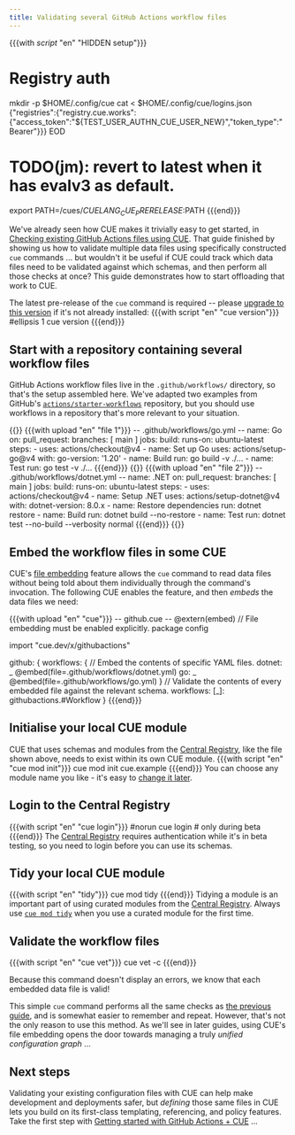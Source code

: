```yaml
---
title: Validating several GitHub Actions workflow files
---
```


{{{with _script_ "en" "HIDDEN setup"}}}
# Registry auth
mkdir -p $HOME/.config/cue
cat <<EOD > $HOME/.config/cue/logins.json
{"registries":{"registry.cue.works":{"access_token":"${TEST_USER_AUTHN_CUE_USER_NEW}","token_type":"Bearer"}}}
EOD

# TODO(jm): revert to latest when it has evalv3 as default.
export PATH=/cues/$CUELANG_CUE_PRERELEASE:$PATH
{{{end}}}

We've already seen how CUE makes it trivially easy to get started, in
[Checking existing GitHub Actions files using CUE]({{<relref"checking-existing-github-actions-files">}}).
That guide finished by showing us how to validate multiple data files using
specifically constructed `cue` commands ... but wouldn't it be useful if CUE
could track which data files need to be validated against which schemas,
and then perform all those checks at once? This guide demonstrates how
to start offloading that work to CUE.

The latest pre-release of the `cue` command is required -- please
[upgrade to this version](/docs/installing-cue/) if it's not already installed:
{{{with script "en" "cue version"}}}
#ellipsis 1
cue version
{{{end}}}

## Start with a repository containing several workflow files

GitHub Actions workflow files live in the `.github/workflows/` directory, so
that's the setup assembled here. We've adapted two examples from GitHub's
[`actions/starter-workflows`](https://github.com/actions/starter-workflows/tree/main/ci)
repository, but you should use workflows in a repository that's more relevant
to your situation.

{{<columns>}}
{{{with upload "en" "file 1"}}}
-- .github/workflows/go.yml --
name: Go
on:
  pull_request:
    branches: [ main ]
jobs:
  build:
    runs-on: ubuntu-latest
    steps:
    - uses: actions/checkout@v4
    - name: Set up Go
      uses: actions/setup-go@v4
      with:
        go-version: '1.20'
    - name: Build
      run: go build -v ./...
    - name: Test
      run: go test -v ./...
{{{end}}}
{{<columns-separator>}}
{{{with upload "en" "file 2"}}}
-- .github/workflows/dotnet.yml --
name: .NET
on:
  pull_request:
    branches: [ main ]
jobs:
  build:
    runs-on: ubuntu-latest
    steps:
    - uses: actions/checkout@v4
    - name: Setup .NET
      uses: actions/setup-dotnet@v4
      with:
        dotnet-version: 8.0.x
    - name: Restore dependencies
      run: dotnet restore
    - name: Build
      run: dotnet build --no-restore
    - name: Test
      run: dotnet test --no-build --verbosity normal
{{{end}}}
{{</columns>}}

## Embed the workflow files in some CUE

CUE's [file embedding](https://cuelang.org/docs/howto/embed-files-in-cue-evaluation/)
feature allows the `cue` command to read data files without being told about
them individually through the command's invocation. The following CUE enables
the feature, and then *embeds* the data files we need:

{{{with upload "en" "cue"}}}
-- github.cue --
@extern(embed) // File embedding must be enabled explicitly.
package config

import "cue.dev/x/githubactions"

github: {
	workflows: {
		// Embed the contents of specific YAML files.
		dotnet: _ @embed(file=.github/workflows/dotnet.yml)
		go:     _ @embed(file=.github/workflows/go.yml)
	}
	// Validate the contents of every embedded file against the relevant schema.
	workflows: [_]: githubactions.#Workflow
}
{{{end}}}

## Initialise your local CUE module

CUE that uses schemas and modules from the
[Central Registry](https://registry.cue.works), like the file shown above,
needs to exist within its own CUE module.
{{{with script "en" "cue mod init"}}}
cue mod init cue.example
{{{end}}}
You can choose any module name you like - it's easy to
[change it later](https://cuelang.org/docs/reference/command/cue-help-mod-rename/).

## Login to the Central Registry

{{{with script "en" "cue login"}}}
#norun
cue login # only during beta
{{{end}}}
The
[Central Registry](https://registry.cue.works)
requires authentication while it's in beta testing,
so you need to login before you can use its schemas.

## Tidy your local CUE module

{{{with script "en" "tidy"}}}
cue mod tidy
{{{end}}}
Tidying a module is an important part of using curated modules from the
[Central Registry](https://registry.cue.works).
Always use
[`cue mod tidy`](https://cuelang.org/docs/reference/command/cue-help-mod-tidy/)
when you use a curated module for the first time.

## Validate the workflow files

{{{with script "en" "cue vet"}}}
cue vet -c
{{{end}}}

Because this command doesn't display an errors, we know that each
embedded data file is valid!

This simple `cue` command performs all the same checks as
[the previous guide]({{<relref"checking-existing-github-actions-files/#validate-more-workflow-files">}}),
and is somewhat easier to remember and repeat.
However, that's not the only reason to use this method. As we'll see in later
guides, using CUE's file embedding opens the door towards managing a truly
*unified configuration graph* ...

## Next steps

Validating your existing configuration files with CUE can help make development
and deployments safer, but *defining* those same files in CUE lets you build on
its first-class templating, referencing, and policy features. Take the first
step with
[Getting started with GitHub Actions + CUE]({{<relref"getting-started-with-github-actions-cue">}})
...
